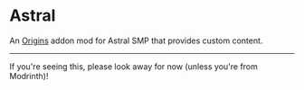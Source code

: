 # Astral

An [Origins](https://github.com/apace100/origins-fabric) addon mod for Astral SMP that provides custom content.

---

If you're seeing this, please look away for now (unless you're from Modrinth)!